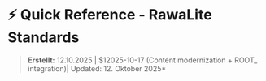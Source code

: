 # ⚡ Quick Reference - RawaLite Standards

> **Erstellt:** 12.10.2025 | $12025-10-17 (Content modernization + ROOT_ integration)| Updated: 12. Oktober 2025*
